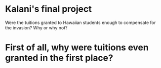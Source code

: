 # Kalani's final project
Were the tuitions granted to Hawaiian students enough to compensate for the invasion? Why or why not?

# First of all, why were tuitions even granted in the first place?
